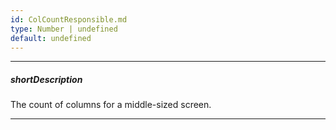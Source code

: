 ```yaml
---
id: ColCountResponsible.md
type: Number | undefined
default: undefined
---
```

---
##### shortDescription
The count of columns for a middle-sized screen.

---
